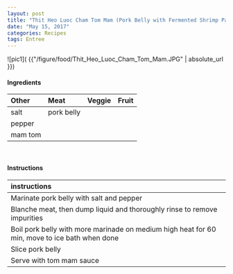 ```yaml
---
layout: post
title: "Thit Heo Luoc Cham Tom Mam (Pork Belly with Fermented Shrimp Paste)"
date: "May 15, 2017"
categories: Recipes
tags: Entree
---
```




![pic1]( {{"/figure/food/Thit_Heo_Luoc_Cham_Tom_Mam.JPG" | absolute_url }})




#### Ingredients

<table class = "presenttab">
 <thead>
  <tr>
   <th style="text-align:left;"> Other </th>
   <th style="text-align:left;"> Meat </th>
   <th style="text-align:left;"> Veggie </th>
   <th style="text-align:left;"> Fruit </th>
  </tr>
 </thead>
<tbody>
  <tr>
   <td style="text-align:left;"> salt </td>
   <td style="text-align:left;"> pork belly </td>
   <td style="text-align:left;">  </td>
   <td style="text-align:left;">  </td>
  </tr>
  <tr>
   <td style="text-align:left;"> pepper </td>
   <td style="text-align:left;">  </td>
   <td style="text-align:left;">  </td>
   <td style="text-align:left;">  </td>
  </tr>
  <tr>
   <td style="text-align:left;"> mam tom </td>
   <td style="text-align:left;">  </td>
   <td style="text-align:left;">  </td>
   <td style="text-align:left;">  </td>
  </tr>
</tbody>
</table>

<br>

#### Instructions

<table class = "presenttabnoh">
 <thead>
  <tr>
   <th style="text-align:left;"> instructions </th>
  </tr>
 </thead>
<tbody>
  <tr>
   <td style="text-align:left;"> Marinate pork belly with salt and pepper </td>
  </tr>
  <tr>
   <td style="text-align:left;"> Blanche meat, then dump liquid and thoroughly rinse to remove impurities </td>
  </tr>
  <tr>
   <td style="text-align:left;"> Boil pork belly with more marinade on medium high heat for 60 min, move to ice bath when done </td>
  </tr>
  <tr>
   <td style="text-align:left;"> Slice pork belly </td>
  </tr>
  <tr>
   <td style="text-align:left;"> Serve with tom mam sauce </td>
  </tr>
</tbody>
</table>

